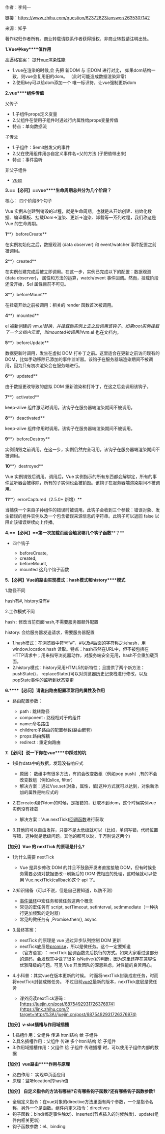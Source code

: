 作者：李纯一

链接：https://www.zhihu.com/question/62372823/answer/2635307142

来源：知乎

著作权归作者所有。商业转载请联系作者获得授权，非商业转载请注明出处。

  

**1.Vue****中****key****值作用**

高逼格答案： 提升[vue](https://www.zhihu.com/search?q=vue&search_source=Entity&hybrid_search_source=Entity&hybrid_search_extra=%7B%22sourceType%22%3A%22answer%22%2C%22sourceId%22%3A2635307142%7D)渲染性能

- 1.vue在渲染的时候,会 先把 新DOM 与 旧DOM 进行对比， 如果dom结构一致，则vue会复用旧的dom。 （此时可能造成数据渲染异常）
- 2.使用key可以给dom添加一个 唯一标识符，让vue强制更新dom

**2.vue****组件传值**

父传子

- 1.子组件props定义变量
- 2.父组件在使用子组件时通过行内属性给props变量传值
- 特点：单向数据流

子传父

- 1.子组件：$emit触发父的事件
- 2.父在使用组件用@自定义事件名=父的方法 (子把值带出来)
- 特点：事件监听

非父子组件

- [vuex](https://www.zhihu.com/search?q=vuex&search_source=Entity&hybrid_search_source=Entity&hybrid_search_extra=%7B%22sourceType%22%3A%22answer%22%2C%22sourceId%22%3A2635307142%7D)

**3.==****【必问】****==vue****生命周期总共分为几个阶段？**

核心： 四个阶段8个勾子

Vue 实例从创建到销毁的过程，就是生命周期。也就是从开始创建、初始化数据、编译模板、挂载Dom→渲染、更新→渲染、卸载等一系列过程，我们称这是 Vue 的生命周期。

**1****）beforeCreate**

在实例初始化之后，数据观测 (data observer) 和 event/watcher 事件配置之前被调用。

**2****）created**

在实例创建完成后被立即调用。在这一步，实例已完成以下的配置：数据观测 (data observer)， 属性和方法的运算，watch/event 事件回调。然而，挂载阶段还没开始，$el 属性目前不可见。

**3****）beforeMount**

在挂载开始之前被调用：相关的 render 函数首次被调用。

**4****）mounted**

el 被新创建的 vm.$el 替换，并挂载到实例上去之后调用该钩子。如果 root 实例挂载了一个文档内元素，当 mounted 被调用时 vm.$el 也在文档内。

**5****）beforeUpdate**

数据更新时调用，发生在虚拟 DOM 打补丁之前。这里适合在更新之前访问现有的 DOM，比如手动移除已添加的事件监听器。该钩子在服务器端渲染期间不被调用，因为只有初次渲染会在服务端进行。

**6****）updated**

由于数据更改导致的虚拟 DOM 重新渲染和打补丁，在这之后会调用该钩子。

**7****）activated**

keep-alive 组件激活时调用。该钩子在服务器端渲染期间不被调用。

**8****）deactivated**

keep-alive 组件停用时调用。该钩子在服务器端渲染期间不被调用。

**9****）beforeDestroy**

实例销毁之前调用。在这一步，实例仍然完全可用。该钩子在服务器端渲染期间不被调用。

**10****）destroyed**

Vue 实例销毁后调用。调用后，Vue 实例指示的所有东西都会解绑定，所有的事件监听器会被移除，所有的子实例也会被销毁。该钩子在服务器端渲染期间不被调用。

**11****）errorCaptured（2.5.0+ 新增）**

当捕获一个来自子孙组件的错误时被调用。此钩子会收到三个参数：错误对象、发生错误的组件实例以及一个包含错误来源信息的字符串。此钩子可以返回 false 以阻止该错误继续向上传播。

**4.==****【必问】****==****第一次加载页面会触发哪几个****钩子函数****？**

- 四个钩子
    
    - beforeCreate,
    - created,
    - beforeMount,
    - mounted 这几个钩子函数

**5.****【必问】****Vue****的路由实现模式：****hash****模式和****history****模式**

1.路径不同

hash有#, history没有#

2.工作模式不同

hash : 修改当前页面hash,不需要服务器额外配置

history: 会给服务器发送请求，需要服务器配置

- 1.hash模式：在浏览器中符号“#”，#以及#后面的字符称之为[hash](https://www.zhihu.com/search?q=hash&search_source=Entity&hybrid_search_source=Entity&hybrid_search_extra=%7B%22sourceType%22%3A%22answer%22%2C%22sourceId%22%3A2635307142%7D)，用 window.location.hash 读取。特点：hash虽然在URL中，但不被包括在HTTP请求中；用来指导浏览器动作，对服务端安全无用，hash不会重加载页面。
- 2.history模式：history采用HTML5的新特性；且提供了两个新方法： pushState()， replaceState()可以对浏览器历史记录栈进行修改，以及popState事件的监听到状态变更

**6.****【必问】请说出路由配置项常用的属性及作用**

- 路由配置参数：
    
    - path : 跳转路径
    - component : 路径相对于的组件
    - name:命名路由
    - children:子路由的配置参数(路由嵌套)
    - props:路由解耦
    - redirect : 重定向路由

  

**7.****【必问】说一下你在****vue****中踩过的坑**

- 1操作data中的数据，发现没有响应式
    
    - 原因： 数组中有很多方法，有的会改变数组（例如pop push）,有的不会改变数组（例如slice, filter）
    - 解决方案：通过Vue.set(对象，属性，值)这种方式就可以达到，对象新添加的属性是响应式的
- 2.在created操作dom的时候，是报错的，获取不到dom，这个时候实例vue实例没有挂载
    
    - 解决方案：Vue.nextTick([回调函数](https://www.zhihu.com/search?q=%E5%9B%9E%E8%B0%83%E5%87%BD%E6%95%B0&search_source=Entity&hybrid_search_source=Entity&hybrid_search_extra=%7B%22sourceType%22%3A%22answer%22%2C%22sourceId%22%3A2635307142%7D)进行获取
- 3.其他的可以自由发挥，只要不是太低级就可以（比如，单词写错，代码位置写错，这种就是低级问题。其他的都可以说，千万别说这两个)

  

**【加分】****Vue** **的** **nextTick** **的原理是什么****?**

- 1为什么需要 nextTick
    
    - Vue 是异步修改 DOM 的并且不鼓励开发者直接接触 DOM，但有时候业务需要必须对数据更改--刷新后的 DOM 做相应的处理，这时候就可以使用 Vue.nextTick(callback)这个 api 了。
- 2.知识储备（可以不说，但是自己要知道，以防不测）
    
    - [事件循环](https://www.zhihu.com/search?q=%E4%BA%8B%E4%BB%B6%E5%BE%AA%E7%8E%AF&search_source=Entity&hybrid_search_source=Entity&hybrid_search_extra=%7B%22sourceType%22%3A%22answer%22%2C%22sourceId%22%3A2635307142%7D)中宏任务和微任务这两个概念
    - 常见的宏任务有 script, setTimeout, setInterval, setImmediate（一种执行更加频繁的定时器）
    - 常见的微任务有 ,Promise.then(), async
- 3.最终答案：
    
    - nextTick 的原理是 vue 通过异步队列控制 DOM 更新
    - nextTick底层是[promise](https://www.zhihu.com/search?q=promise&search_source=Entity&hybrid_search_source=Entity&hybrid_search_extra=%7B%22sourceType%22%3A%22answer%22%2C%22sourceId%22%3A2635307142%7D)，所以是微任务。这个一定要知道
    - （官方语言) ： nextTick 回调函数先后执行的方式。如果大家看过这部分的源码，会发现其中做了很多 isNative()的判断，因为这里还存在兼容性优雅降级的问题。可见 Vue 开发团队的深思熟虑，对性能的良苦用心。
- 4.小科普：其实vue在版本更新的时候。 时而将nextTick封装成宏任务，时而将nextTick封装成微任务。 不过目前[vue2](https://www.zhihu.com/search?q=vue2&search_source=Entity&hybrid_search_source=Entity&hybrid_search_extra=%7B%22sourceType%22%3A%22answer%22%2C%22sourceId%22%3A2635307142%7D)最新的版本，nextTick底层是微任务
    
    - 课外阅读nextTick源码：[https://juejin.cn/post/6875492931726376974](https://link.zhihu.com/?target=https%3A//juejin.cn/post/6875492931726376974)

**【加分】****v-slot****插槽与作用域插槽**

- 1.插槽作用：父组件 传递 html结构 给 子组件
- 2.具名插槽作用：父组件 传递 多个html结构 给 子组件
- 3.作用域插槽作用：父组件 给 子组件 传递插槽 时，可以使用子组件内部的数据

**【加分】****vue****路由****作用与原理**

- 路由作用： 实现单页面应用
- 原理：监听location的hash值

**【加分】** **自定义指令****的方法有哪些****?****它有哪些钩子函数****?****还有哪些钩子函数参数****?**

- 全局定义指令：在vue对象的directive方法里面有两个参数，一个是指令名称，另外一个是函数。组件内定义指令：directives
- 钩子函数：bind(绑定事件触发)、inserted(节点插入的时候触发)、update(组件内相关更新)
- 钩子函数参数：el、binding